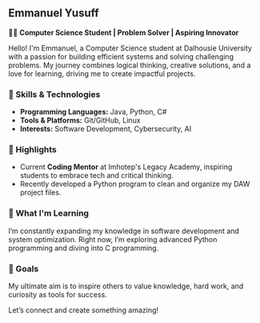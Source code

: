 ## Emmanuel Yusuff  
👨‍💻 **Computer Science Student | Problem Solver | Aspiring Innovator**  

Hello! I'm Emmanuel, a Computer Science student at Dalhousie University with a passion for building efficient systems and solving challenging problems. My journey combines logical thinking, creative solutions, and a love for learning, driving me to create impactful projects.  

### 🔧 Skills & Technologies  
- **Programming Languages:** Java, Python, C#
- **Tools & Platforms:** Git/GitHub, Linux 
- **Interests:** Software Development, Cybersecurity, AI  

### 🌟 Highlights  
- Current **Coding Mentor** at Imhotep's Legacy Academy, inspiring students to embrace tech and critical thinking.  
- Recently developed a Python program to clean and organize my DAW project files.  

### 🌱 What I'm Learning  
I’m constantly expanding my knowledge in software development and system optimization. Right now, I’m exploring advanced Python programming and diving into C programming.  

### 🚀 Goals  
My ultimate aim is to inspire others to value knowledge, hard work, and curiosity as tools for success.  

Let’s connect and create something amazing!  

<!---  
eman00001/eman00001 is a ✨ special ✨ repository because its `README.md` (this file) appears on your GitHub profile.  
You can click the Preview link to take a look at your changes.  
--->  
